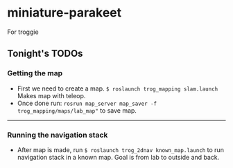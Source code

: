 # miniature-parakeet
For troggie

## Tonight's TODOs
### Getting the map
- First we need to create a map. ```$ roslaunch trog_mapping slam.launch``` Makes map with teleop.
- Once done run: ```rosrun map_server map_saver -f trog_mapping/maps/lab_map"``` to save map. 
------------
### Running the navigation stack
- After map is made, run ```$ roslaunch trog_2dnav known_map.launch``` to run navigation stack in a known map. Goal is from lab to outside and back.

